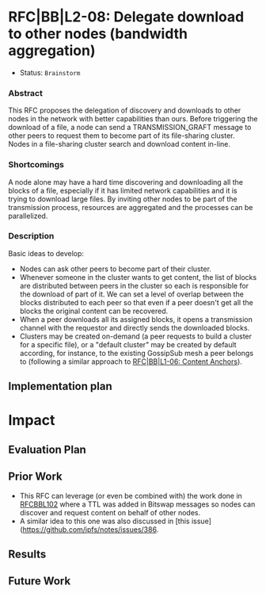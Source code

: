 #  RFC|BB|L2-08: Delegate download to other nodes (bandwidth aggregation)
* Status: `Brainstorm`

### Abstract

This RFC proposes the delegation of discovery and downloads to other nodes in the network with better capabilities than ours. Before triggering the download of a file, a node can send a TRANSMISSION_GRAFT message to other peers to request them to become part of its file-sharing cluster. Nodes in a file-sharing cluster search and download content in-line. 

### Shortcomings

A node alone may have a hard time discovering and downloading all the blocks of a file, especially if it has limited network capabilities and it is trying to download large files. By inviting other nodes to be part of the transmission process, resources are aggregated and the processes can be parallelized.

### Description

Basic ideas to develop:

-   Nodes can ask other peers to become part of their cluster.
-   Whenever someone in the cluster wants to get content, the list of blocks are distributed between peers in the cluster so each is responsible for the download of part of it. We can set a level of overlap between the blocks distributed to each peer so that even if a peer doesn't get all the blocks the original content can be recovered.
-   When a peer downloads all its assigned blocks, it opens a transmission channel with the requestor and directly sends the downloaded blocks.
-   Clusters may be created on-demand (a peer requests to build a cluster for a specific file), or a "default cluster" may be created by default according, for instance, to the existing GossipSub mesh a peer belongs to (following a similar approach to [RFC|BB|L1-06: Content Anchors](https://github.com/protocol/ResNetLab/issues/6)).

## Implementation plan

# Impact

## Evaluation Plan

## Prior Work
* This RFC can leverage (or even be combined with) the work done in [RFCBBL102](./rfcBBL102) where a TTL was added in Bitswap messages so nodes can discover and request content on behalf of other nodes.
* A similar idea to this one was also discussed in [this issue](https://github.com/ipfs/notes/issues/386.

## Results

## Future Work